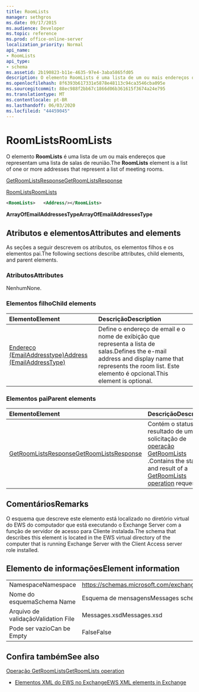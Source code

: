 ```yaml
---
title: RoomLists
manager: sethgros
ms.date: 09/17/2015
ms.audience: Developer
ms.topic: reference
ms.prod: office-online-server
localization_priority: Normal
api_name:
- RoomLists
api_type:
- schema
ms.assetid: 2b190823-b11e-4635-97e4-3aba5865fd05
description: O elemento RoomLists é uma lista de um ou mais endereços que representam uma lista de salas de reunião.
ms.openlocfilehash: 8f6393b617331e5878e48113c94ca3546cba095e
ms.sourcegitcommit: 88ec988f2bb67c1866d06b361615f3674a24e795
ms.translationtype: MT
ms.contentlocale: pt-BR
ms.lasthandoff: 06/03/2020
ms.locfileid: "44459045"
---
```

# <a name="roomlists"></a><span data-ttu-id="a6927-103">RoomLists</span><span class="sxs-lookup"><span data-stu-id="a6927-103">RoomLists</span></span>

<span data-ttu-id="a6927-104">O elemento **RoomLists** é uma lista de um ou mais endereços que representam uma lista de salas de reunião.</span><span class="sxs-lookup"><span data-stu-id="a6927-104">The **RoomLists** element is a list of one or more addresses that represent a list of meeting rooms.</span></span> 
  
[<span data-ttu-id="a6927-105">GetRoomListsResponse</span><span class="sxs-lookup"><span data-stu-id="a6927-105">GetRoomListsResponse</span></span>](getroomlistsresponse.md)
  
[<span data-ttu-id="a6927-106">RoomLists</span><span class="sxs-lookup"><span data-stu-id="a6927-106">RoomLists</span></span>](roomlists.md)
  
```xml
<RoomLists>   <Address/></RoomLists>
```

 <span data-ttu-id="a6927-107">**ArrayOfEmailAddressesType**</span><span class="sxs-lookup"><span data-stu-id="a6927-107">**ArrayOfEmailAddressesType**</span></span>
## <a name="attributes-and-elements"></a><span data-ttu-id="a6927-108">Atributos e elementos</span><span class="sxs-lookup"><span data-stu-id="a6927-108">Attributes and elements</span></span>

<span data-ttu-id="a6927-109">As seções a seguir descrevem os atributos, os elementos filhos e os elementos pai.</span><span class="sxs-lookup"><span data-stu-id="a6927-109">The following sections describe attributes, child elements, and parent elements.</span></span>
  
### <a name="attributes"></a><span data-ttu-id="a6927-110">Atributos</span><span class="sxs-lookup"><span data-stu-id="a6927-110">Attributes</span></span>

<span data-ttu-id="a6927-111">Nenhum</span><span class="sxs-lookup"><span data-stu-id="a6927-111">None.</span></span>
  
### <a name="child-elements"></a><span data-ttu-id="a6927-112">Elementos filho</span><span class="sxs-lookup"><span data-stu-id="a6927-112">Child elements</span></span>

|<span data-ttu-id="a6927-113">**Elemento**</span><span class="sxs-lookup"><span data-stu-id="a6927-113">**Element**</span></span>|<span data-ttu-id="a6927-114">**Descrição**</span><span class="sxs-lookup"><span data-stu-id="a6927-114">**Description**</span></span>|
|:-----|:-----|
|[<span data-ttu-id="a6927-115">Endereço (EmailAddresstype)</span><span class="sxs-lookup"><span data-stu-id="a6927-115">Address (EmailAddressType)</span></span>](address-emailaddresstype.md) <br/> |<span data-ttu-id="a6927-116">Define o endereço de email e o nome de exibição que representa a lista de salas.</span><span class="sxs-lookup"><span data-stu-id="a6927-116">Defines the e-mail address and display name that represents the room list.</span></span> <span data-ttu-id="a6927-117">Este elemento é opcional.</span><span class="sxs-lookup"><span data-stu-id="a6927-117">This element is optional.</span></span>  <br/> |
   
### <a name="parent-elements"></a><span data-ttu-id="a6927-118">Elementos pai</span><span class="sxs-lookup"><span data-stu-id="a6927-118">Parent elements</span></span>

|<span data-ttu-id="a6927-119">**Elemento**</span><span class="sxs-lookup"><span data-stu-id="a6927-119">**Element**</span></span>|<span data-ttu-id="a6927-120">**Descrição**</span><span class="sxs-lookup"><span data-stu-id="a6927-120">**Description**</span></span>|
|:-----|:-----|
|[<span data-ttu-id="a6927-121">GetRoomListsResponse</span><span class="sxs-lookup"><span data-stu-id="a6927-121">GetRoomListsResponse</span></span>](getroomlistsresponse.md) <br/> |<span data-ttu-id="a6927-122">Contém o status e o resultado de uma solicitação de [operação GetRoomLists](getroomlists-operation.md) .</span><span class="sxs-lookup"><span data-stu-id="a6927-122">Contains the status and result of a [GetRoomLists operation](getroomlists-operation.md) request.</span></span>  <br/> |
   
## <a name="remarks"></a><span data-ttu-id="a6927-123">Comentários</span><span class="sxs-lookup"><span data-stu-id="a6927-123">Remarks</span></span>

<span data-ttu-id="a6927-124">O esquema que descreve este elemento está localizado no diretório virtual do EWS do computador que está executando o Exchange Server com a função de servidor de acesso para Cliente instalada.</span><span class="sxs-lookup"><span data-stu-id="a6927-124">The schema that describes this element is located in the EWS virtual directory of the computer that is running Exchange Server with the Client Access server role installed.</span></span>
  
## <a name="element-information"></a><span data-ttu-id="a6927-125">Elemento de informações</span><span class="sxs-lookup"><span data-stu-id="a6927-125">Element information</span></span>

|||
|:-----|:-----|
|<span data-ttu-id="a6927-126">Namespace</span><span class="sxs-lookup"><span data-stu-id="a6927-126">Namespace</span></span>  <br/> |https://schemas.microsoft.com/exchange/services/2006/messages  <br/> |
|<span data-ttu-id="a6927-127">Nome do esquema</span><span class="sxs-lookup"><span data-stu-id="a6927-127">Schema Name</span></span>  <br/> |<span data-ttu-id="a6927-128">Esquema de mensagens</span><span class="sxs-lookup"><span data-stu-id="a6927-128">Messages schema</span></span>  <br/> |
|<span data-ttu-id="a6927-129">Arquivo de validação</span><span class="sxs-lookup"><span data-stu-id="a6927-129">Validation File</span></span>  <br/> |<span data-ttu-id="a6927-130">Messages.xsd</span><span class="sxs-lookup"><span data-stu-id="a6927-130">Messages.xsd</span></span>  <br/> |
|<span data-ttu-id="a6927-131">Pode ser vazio</span><span class="sxs-lookup"><span data-stu-id="a6927-131">Can be Empty</span></span>  <br/> |<span data-ttu-id="a6927-132">False</span><span class="sxs-lookup"><span data-stu-id="a6927-132">False</span></span>  <br/> |
   
## <a name="see-also"></a><span data-ttu-id="a6927-133">Confira também</span><span class="sxs-lookup"><span data-stu-id="a6927-133">See also</span></span>



[<span data-ttu-id="a6927-134">Operação GetRoomLists</span><span class="sxs-lookup"><span data-stu-id="a6927-134">GetRoomLists operation</span></span>](getroomlists-operation.md)


- [<span data-ttu-id="a6927-135">Elementos XML do EWS no Exchange</span><span class="sxs-lookup"><span data-stu-id="a6927-135">EWS XML elements in Exchange</span></span>](ews-xml-elements-in-exchange.md)

